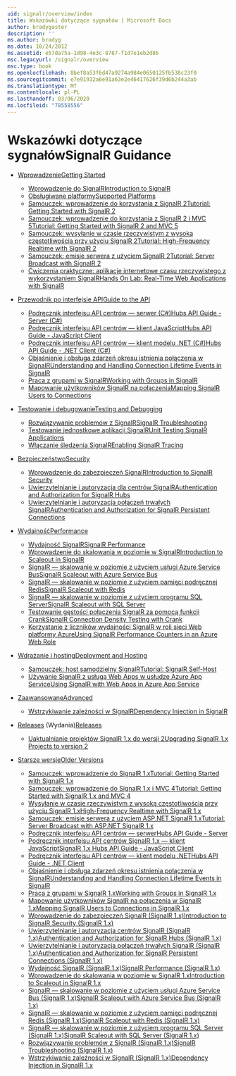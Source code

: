 ```yaml
---
uid: signalr/overview/index
title: Wskazówki dotyczące sygnałów | Microsoft Docs
author: bradygaster
description: ''
ms.author: bradyg
ms.date: 10/24/2012
ms.assetid: e57da75a-1d98-4e3c-8787-f1d7e1eb2d86
msc.legacyurl: /signalr/overview
msc.type: book
ms.openlocfilehash: 8bef8a53f6d47a9274a984e0650125fb538c23f0
ms.sourcegitcommit: e7e91932a6e91a63e2e46417626f39d6b244a3ab
ms.translationtype: MT
ms.contentlocale: pl-PL
ms.lasthandoff: 03/06/2020
ms.locfileid: "78558556"
---
```

# <a name="signalr-guidance"></a><span data-ttu-id="fbc30-102">Wskazówki dotyczące sygnałów</span><span class="sxs-lookup"><span data-stu-id="fbc30-102">SignalR Guidance</span></span>

- [<span data-ttu-id="fbc30-103">Wprowadzenie</span><span class="sxs-lookup"><span data-stu-id="fbc30-103">Getting Started</span></span>](getting-started/index.md)

    - [<span data-ttu-id="fbc30-104">Wprowadzenie do SignalR</span><span class="sxs-lookup"><span data-stu-id="fbc30-104">Introduction to SignalR</span></span>](getting-started/introduction-to-signalr.md)
    - [<span data-ttu-id="fbc30-105">Obsługiwane platformy</span><span class="sxs-lookup"><span data-stu-id="fbc30-105">Supported Platforms</span></span>](getting-started/supported-platforms.md)
    - [<span data-ttu-id="fbc30-106">Samouczek: wprowadzenie do korzystania z SignalR 2</span><span class="sxs-lookup"><span data-stu-id="fbc30-106">Tutorial: Getting Started with SignalR 2</span></span>](getting-started/tutorial-getting-started-with-signalr.md)
    - [<span data-ttu-id="fbc30-107">Samouczek: wprowadzenie do korzystania z SignalR 2 i MVC 5</span><span class="sxs-lookup"><span data-stu-id="fbc30-107">Tutorial: Getting Started with SignalR 2 and MVC 5</span></span>](getting-started/tutorial-getting-started-with-signalr-and-mvc.md)
    - [<span data-ttu-id="fbc30-108">Samouczek: wysyłanie w czasie rzeczywistym z wysoką częstotliwością przy użyciu SignalR 2</span><span class="sxs-lookup"><span data-stu-id="fbc30-108">Tutorial: High-Frequency Realtime with SignalR 2</span></span>](getting-started/tutorial-high-frequency-realtime-with-signalr.md)
    - [<span data-ttu-id="fbc30-109">Samouczek: emisje serwera z użyciem SignalR 2</span><span class="sxs-lookup"><span data-stu-id="fbc30-109">Tutorial: Server Broadcast with SignalR 2</span></span>](getting-started/tutorial-server-broadcast-with-signalr.md)
    - [<span data-ttu-id="fbc30-110">Ćwiczenia praktyczne: aplikacje internetowe czasu rzeczywistego z wykorzystaniem SignalR</span><span class="sxs-lookup"><span data-stu-id="fbc30-110">Hands On Lab: Real-Time Web Applications with SignalR</span></span>](getting-started/real-time-web-applications-with-signalr.md)
- [<span data-ttu-id="fbc30-111">Przewodnik po interfejsie API</span><span class="sxs-lookup"><span data-stu-id="fbc30-111">Guide to the API</span></span>](guide-to-the-api/index.md)

    - [<span data-ttu-id="fbc30-112">Podręcznik interfejsu API centrów — serwer (C#)</span><span class="sxs-lookup"><span data-stu-id="fbc30-112">Hubs API Guide - Server (C#)</span></span>](guide-to-the-api/hubs-api-guide-server.md)
    - [<span data-ttu-id="fbc30-113">Podręcznik interfejsu API centrów — klient JavaScript</span><span class="sxs-lookup"><span data-stu-id="fbc30-113">Hubs API Guide - JavaScript Client</span></span>](guide-to-the-api/hubs-api-guide-javascript-client.md)
    - [<span data-ttu-id="fbc30-114">Podręcznik interfejsu API centrów — klient modelu .NET (C#)</span><span class="sxs-lookup"><span data-stu-id="fbc30-114">Hubs API Guide - .NET Client (C#)</span></span>](guide-to-the-api/hubs-api-guide-net-client.md)
    - [<span data-ttu-id="fbc30-115">Objaśnienie i obsługa zdarzeń okresu istnienia połączenia w SignalR</span><span class="sxs-lookup"><span data-stu-id="fbc30-115">Understanding and Handling Connection Lifetime Events in SignalR</span></span>](guide-to-the-api/handling-connection-lifetime-events.md)
    - [<span data-ttu-id="fbc30-116">Praca z grupami w SignalR</span><span class="sxs-lookup"><span data-stu-id="fbc30-116">Working with Groups in SignalR</span></span>](guide-to-the-api/working-with-groups.md)
    - [<span data-ttu-id="fbc30-117">Mapowanie użytkowników SignalR na połączenia</span><span class="sxs-lookup"><span data-stu-id="fbc30-117">Mapping SignalR Users to Connections</span></span>](guide-to-the-api/mapping-users-to-connections.md)
- [<span data-ttu-id="fbc30-118">Testowanie i debugowanie</span><span class="sxs-lookup"><span data-stu-id="fbc30-118">Testing and Debugging</span></span>](testing-and-debugging/index.md)

    - [<span data-ttu-id="fbc30-119">Rozwiązywanie problemów z SignalR</span><span class="sxs-lookup"><span data-stu-id="fbc30-119">SignalR Troubleshooting</span></span>](testing-and-debugging/troubleshooting.md)
    - [<span data-ttu-id="fbc30-120">Testowanie jednostkowe aplikacji SignalR</span><span class="sxs-lookup"><span data-stu-id="fbc30-120">Unit Testing SignalR Applications</span></span>](testing-and-debugging/unit-testing-signalr-applications.md)
    - [<span data-ttu-id="fbc30-121">Włączanie śledzenia SignalR</span><span class="sxs-lookup"><span data-stu-id="fbc30-121">Enabling SignalR Tracing</span></span>](testing-and-debugging/enabling-signalr-tracing.md)
- [<span data-ttu-id="fbc30-122">Bezpieczeństwo</span><span class="sxs-lookup"><span data-stu-id="fbc30-122">Security</span></span>](security/index.md)

    - [<span data-ttu-id="fbc30-123">Wprowadzenie do zabezpieczeń SignalR</span><span class="sxs-lookup"><span data-stu-id="fbc30-123">Introduction to SignalR Security</span></span>](security/introduction-to-security.md)
    - [<span data-ttu-id="fbc30-124">Uwierzytelnianie i autoryzacja dla centrów SignalR</span><span class="sxs-lookup"><span data-stu-id="fbc30-124">Authentication and Authorization for SignalR Hubs</span></span>](security/hub-authorization.md)
    - [<span data-ttu-id="fbc30-125">Uwierzytelnianie i autoryzacja połączeń trwałych SignalR</span><span class="sxs-lookup"><span data-stu-id="fbc30-125">Authentication and Authorization for SignalR Persistent Connections</span></span>](security/persistent-connection-authorization.md)
- [<span data-ttu-id="fbc30-126">Wydajność</span><span class="sxs-lookup"><span data-stu-id="fbc30-126">Performance</span></span>](performance/index.md)

    - [<span data-ttu-id="fbc30-127">Wydajność SignalR</span><span class="sxs-lookup"><span data-stu-id="fbc30-127">SignalR Performance</span></span>](performance/signalr-performance.md)
    - [<span data-ttu-id="fbc30-128">Wprowadzenie do skalowania w poziomie w SignalR</span><span class="sxs-lookup"><span data-stu-id="fbc30-128">Introduction to Scaleout in SignalR</span></span>](performance/scaleout-in-signalr.md)
    - [<span data-ttu-id="fbc30-129">SignalR — skalowanie w poziomie z użyciem usługi Azure Service Bus</span><span class="sxs-lookup"><span data-stu-id="fbc30-129">SignalR Scaleout with Azure Service Bus</span></span>](performance/scaleout-with-windows-azure-service-bus.md)
    - [<span data-ttu-id="fbc30-130">SignalR — skalowanie w poziomie z użyciem pamięci podręcznej Redis</span><span class="sxs-lookup"><span data-stu-id="fbc30-130">SignalR Scaleout with Redis</span></span>](performance/scaleout-with-redis.md)
    - [<span data-ttu-id="fbc30-131">SignalR — skalowanie w poziomie z użyciem programu SQL Server</span><span class="sxs-lookup"><span data-stu-id="fbc30-131">SignalR Scaleout with SQL Server</span></span>](performance/scaleout-with-sql-server.md)
    - [<span data-ttu-id="fbc30-132">Testowanie gęstości połączenia SignalR za pomocą funkcji Crank</span><span class="sxs-lookup"><span data-stu-id="fbc30-132">SignalR Connection Density Testing with Crank</span></span>](performance/signalr-connection-density-testing-with-crank.md)
    - [<span data-ttu-id="fbc30-133">Korzystanie z liczników wydajności SignalR w roli sieci Web platformy Azure</span><span class="sxs-lookup"><span data-stu-id="fbc30-133">Using SignalR Performance Counters in an Azure Web Role</span></span>](performance/using-signalr-performance-counters-in-an-azure-web-role.md)
- [<span data-ttu-id="fbc30-134">Wdrażanie i hosting</span><span class="sxs-lookup"><span data-stu-id="fbc30-134">Deployment and Hosting</span></span>](deployment/index.md)

    - [<span data-ttu-id="fbc30-135">Samouczek: host samodzielny SignalR</span><span class="sxs-lookup"><span data-stu-id="fbc30-135">Tutorial: SignalR Self-Host</span></span>](deployment/tutorial-signalr-self-host.md)
    - [<span data-ttu-id="fbc30-136">Używanie SignalR z usługą Web Apps w usłudze Azure App Service</span><span class="sxs-lookup"><span data-stu-id="fbc30-136">Using SignalR with Web Apps in Azure App Service</span></span>](deployment/using-signalr-with-azure-web-sites.md)
- [<span data-ttu-id="fbc30-137">Zaawansowane</span><span class="sxs-lookup"><span data-stu-id="fbc30-137">Advanced</span></span>](advanced/index.md)

    - [<span data-ttu-id="fbc30-138">Wstrzykiwanie zależności w SignalR</span><span class="sxs-lookup"><span data-stu-id="fbc30-138">Dependency Injection in SignalR</span></span>](advanced/dependency-injection.md)
- <span data-ttu-id="fbc30-139">[Releases](releases/index.md) (Wydania)</span><span class="sxs-lookup"><span data-stu-id="fbc30-139">[Releases](releases/index.md)</span></span>

    - [<span data-ttu-id="fbc30-140">Uaktualnianie projektów SignalR 1.x do wersji 2</span><span class="sxs-lookup"><span data-stu-id="fbc30-140">Upgrading SignalR 1.x Projects to version 2</span></span>](releases/upgrading-signalr-1x-projects-to-20.md)
- [<span data-ttu-id="fbc30-141">Starsze wersje</span><span class="sxs-lookup"><span data-stu-id="fbc30-141">Older Versions</span></span>](older-versions/index.md)

    - [<span data-ttu-id="fbc30-142">Samouczek: wprowadzenie do SignalR 1.x</span><span class="sxs-lookup"><span data-stu-id="fbc30-142">Tutorial: Getting Started with SignalR 1.x</span></span>](older-versions/tutorial-getting-started-with-signalr.md)
    - [<span data-ttu-id="fbc30-143">Samouczek: wprowadzenie do SignalR 1.x i MVC 4</span><span class="sxs-lookup"><span data-stu-id="fbc30-143">Tutorial: Getting Started with SignalR 1.x and MVC 4</span></span>](older-versions/tutorial-getting-started-with-signalr-and-mvc-4.md)
    - [<span data-ttu-id="fbc30-144">Wysyłanie w czasie rzeczywistym z wysoką częstotliwością przy użyciu SignalR 1.x</span><span class="sxs-lookup"><span data-stu-id="fbc30-144">High-Frequency Realtime with SignalR 1.x</span></span>](older-versions/tutorial-high-frequency-realtime-with-signalr.md)
    - [<span data-ttu-id="fbc30-145">Samouczek: emisje serwera z użyciem ASP.NET SignalR 1.x</span><span class="sxs-lookup"><span data-stu-id="fbc30-145">Tutorial: Server Broadcast with ASP.NET SignalR 1.x</span></span>](older-versions/tutorial-server-broadcast-with-aspnet-signalr.md)
    - [<span data-ttu-id="fbc30-146">Podręcznik interfejsu API centrów — serwer</span><span class="sxs-lookup"><span data-stu-id="fbc30-146">Hubs API Guide - Server</span></span>](older-versions/signalr-1x-hubs-api-guide-server.md)
    - [<span data-ttu-id="fbc30-147">Podręcznik interfejsu API centrów SignalR 1.x — klient JavaScript</span><span class="sxs-lookup"><span data-stu-id="fbc30-147">SignalR 1.x Hubs API Guide - JavaScript Client</span></span>](older-versions/signalr-1x-hubs-api-guide-javascript-client.md)
    - [<span data-ttu-id="fbc30-148">Podręcznik interfejsu API centrów — klient modelu .NET</span><span class="sxs-lookup"><span data-stu-id="fbc30-148">Hubs API Guide - .NET Client</span></span>](older-versions/signalr-1x-hubs-api-guide-net-client.md)
    - [<span data-ttu-id="fbc30-149">Objaśnienie i obsługa zdarzeń okresu istnienia połączenia w SignalR</span><span class="sxs-lookup"><span data-stu-id="fbc30-149">Understanding and Handling Connection Lifetime Events in SignalR</span></span>](older-versions/handling-connection-lifetime-events.md)
    - [<span data-ttu-id="fbc30-150">Praca z grupami w SignalR 1.x</span><span class="sxs-lookup"><span data-stu-id="fbc30-150">Working with Groups in SignalR 1.x</span></span>](older-versions/working-with-groups.md)
    - [<span data-ttu-id="fbc30-151">Mapowanie użytkowników SignalR na połączenia w SignalR 1.x</span><span class="sxs-lookup"><span data-stu-id="fbc30-151">Mapping SignalR Users to Connections in SignalR 1.x</span></span>](older-versions/mapping-users-to-connections.md)
    - [<span data-ttu-id="fbc30-152">Wprowadzenie do zabezpieczeń SignalR (SignalR 1.x)</span><span class="sxs-lookup"><span data-stu-id="fbc30-152">Introduction to SignalR Security (SignalR 1.x)</span></span>](older-versions/introduction-to-security.md)
    - [<span data-ttu-id="fbc30-153">Uwierzytelnianie i autoryzacja centrów SignalR (SignalR 1.x)</span><span class="sxs-lookup"><span data-stu-id="fbc30-153">Authentication and Authorization for SignalR Hubs (SignalR 1.x)</span></span>](older-versions/hub-authorization.md)
    - [<span data-ttu-id="fbc30-154">Uwierzytelnianie i autoryzacja połączeń trwałych SignalR (SignalR 1.x)</span><span class="sxs-lookup"><span data-stu-id="fbc30-154">Authentication and Authorization for SignalR Persistent Connections (SignalR 1.x)</span></span>](older-versions/persistent-connection-authorization.md)
    - [<span data-ttu-id="fbc30-155">Wydajność SignalR (SignalR 1.x)</span><span class="sxs-lookup"><span data-stu-id="fbc30-155">SignalR Performance (SignalR 1.x)</span></span>](older-versions/signalr-performance.md)
    - [<span data-ttu-id="fbc30-156">Wprowadzenie do skalowania w poziomie w SignalR 1.x</span><span class="sxs-lookup"><span data-stu-id="fbc30-156">Introduction to Scaleout in SignalR 1.x</span></span>](older-versions/scaleout-in-signalr.md)
    - [<span data-ttu-id="fbc30-157">SignalR — skalowanie w poziomie z użyciem usługi Azure Service Bus (SignalR 1.x)</span><span class="sxs-lookup"><span data-stu-id="fbc30-157">SignalR Scaleout with Azure Service Bus (SignalR 1.x)</span></span>](older-versions/scaleout-with-windows-azure-service-bus.md)
    - [<span data-ttu-id="fbc30-158">SignalR — skalowanie w poziomie z użyciem pamięci podręcznej Redis (SignalR 1.x)</span><span class="sxs-lookup"><span data-stu-id="fbc30-158">SignalR Scaleout with Redis (SignalR 1.x)</span></span>](older-versions/scaleout-with-redis.md)
    - [<span data-ttu-id="fbc30-159">SignalR — skalowanie w poziomie z użyciem programu SQL Server (SignalR 1.x)</span><span class="sxs-lookup"><span data-stu-id="fbc30-159">SignalR Scaleout with SQL Server (SignalR 1.x)</span></span>](older-versions/scaleout-with-sql-server.md)
    - [<span data-ttu-id="fbc30-160">Rozwiązywanie problemów z SignalR (SignalR 1.x)</span><span class="sxs-lookup"><span data-stu-id="fbc30-160">SignalR Troubleshooting (SignalR 1.x)</span></span>](older-versions/troubleshooting.md)
    - [<span data-ttu-id="fbc30-161">Wstrzykiwanie zależności w SignalR (SignalR 1.x)</span><span class="sxs-lookup"><span data-stu-id="fbc30-161">Dependency Injection in SignalR 1.x</span></span>](older-versions/dependency-injection.md)
